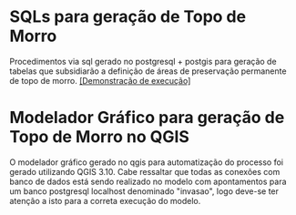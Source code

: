 # SQLs para geração de Topo de Morro
Procedimentos via sql gerado no postgresql + postgis para geração de tabelas que subsidiarão a definição de áreas de preservação permanente de topo de morro.
[[Demonstração de execução]](https://youtu.be/N1ltCct_fHw)

# Modelador Gráfico para geração de Topo de Morro no QGIS
O modelador gráfico gerado no qgis para automatização do processo foi gerado utilizando QGIS 3.10.
Cabe ressaltar que todas as conexões com banco de dados está sendo realizado no modelo com apontamentos para um banco postgresql localhost denominado "invasao", logo deve-se ter atenção a isto para a correta execução do modelo.

